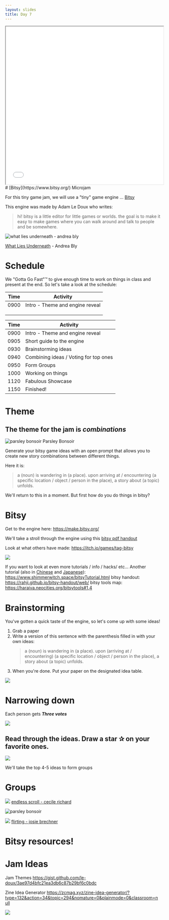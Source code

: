 ```yaml
---
layout: slides
title: Day 7
---
```



<iframe src="one_tuesday_morning_in_april.html" style="height:512px; width:512px;"></iframe>
# [Bitsy](https://www.bitsy.org/) Microjam

For this tiny game jam, we will use a "tiny" game engine ... [Bitsy](https://www.bitsy.org/) 

This engine was made by Adam Le Doux who writes:

> hi! bitsy is a little editor for little games or worlds. the goal is to make it easy to make games where you can walk around and talk to people and be somewhere.

![what lies underneath - andrea bly](assets/what-lies-underneath.gif)

[What Lies Underneath](https://andreablythe.itch.io/what-lies-underneath) - Andrea Bly
# Schedule

We "Gotta Go Fast"™ to give enough time to work on things in class and present at the end. So let's take a look at the schedule:

| Time | Activity                        |
| ---- | ------------------------------- |
| 0900 | Intro - Theme and engine reveal |
|      |                                 |
|      |                                 |
|      |                                 |


| Time | Activity                              |
| ---- | ------------------------------------- |
| 0900 | Intro - Theme and engine reveal       |
| 0905 | Short guide to the engine             |
| 0930 | Brainstorming ideas                   |
| 0940 | Combining ideas / Voting for top ones |
| 0950 | Form Groups                           |
| 1000 | Working on things                     |
| 1120 | Fabulous Showcase                     |
| 1150 | Finished!                             |
# Theme

## The theme for the jam is ***combinations*** 

![parsley bonsoir](assets/parsleybonsoir-newseason.gif)
Parsley Bonsoir

Generate your bitsy game ideas with an open prompt that allows you to create new story combinations between different things. 

Here it is:

> a (noun) is wandering in (a place). upon arriving at / encountering (a specific location / object / person in the place), a story about (a topic) unfolds.

We'll return to this in a moment. But first how do you do things in bitsy?
# Bitsy

Get to the engine here: https://make.bitsy.org/

We'll take a stroll through the engine using this [bitsy pdf handout](https://zeroday.camp/wp-content/uploads/2018/09/Bitsy-Guides.pdf) 

Look at what others have made: https://itch.io/games/tag-bitsy

![](assets/Pasted%20image%2020240422204510.png)

If you want to look at even more tutorials / info / hacks/ etc...
Another tutorial (also in [Chinese](https://zhuanlan.zhihu.com/p/527178844) and [Japanese](https://gamewriter.jp/?p=4874)): https://www.shimmerwitch.space/bitsyTutorial.html
bitsy handout: https://rahji.github.io/bitsy-handout/web/
bitsy tools map: https://haraiva.neocities.org/bitsytools#1,4

# Brainstorming

You've gotten a quick taste of the engine, so let's come up with some ideas!

1. Grab a paper
2. Write a version of this sentence with the parenthesis filled in with your own ideas:
   > a (noun) is wandering in (a place). upon (arriving at / encountering) (a specific location / object / person in the place), a story about (a topic) unfolds.
3. When you're done. Put your paper on the designated idea table.


![](window.gif)

# Narrowing down

Each person gets ***Three votes***

![](assets/start-line.gif)
## Read through the ideas. Draw a star ✰ on your favorite ones.

![](assets/start-line.gif)

We'll take the top 4-5 ideas to form groups

# Groups





![](assets/endless-scroll.gif)
[endless scroll - cecile richard](https://haraiva.itch.io/endless-scroll)


![parsley bonsoir](assets/parsleybonsoir.gif)


![](assets/Pasted%20image%2020240422204651.png)
[flirting - josie brechner](https://visager.itch.io/flirting)
# Bitsy resources!

# Jam Ideas

Jam Themes
https://gist.github.com/le-doux/3ae97d4bfc21ea3db6c87b29bf6c0bdc

Zine Idea Generator
https://zcmag.xyz/zine-idea-generator/?type=132&action=34&topic=294&nomature=0&plainmode=0&classroom=null


![](assets/bitsy_snip.gif)

